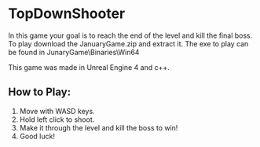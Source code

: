 # TopDownShooter
In this game your goal is to reach the end of the level and kill the final boss. To play download the JanuaryGame.zip and extract it. The exe to play can be found in JunaryGame\Binaries\Win64

This game was made in Unreal Engine 4 and c++.
<h2>How to Play:</h2>
<ol>
  <li>Move with WASD keys.</li>
  <li>Hold left click to shoot.</li>
  <li>Make it through the level and kill the boss to win!</li>
  <li>Good luck!</li>
</ol>
